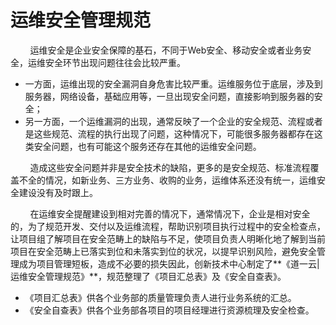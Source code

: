 # 运维安全管理规范



&nbsp; &nbsp; &nbsp; &nbsp; 运维安全是企业安全保障的基石，不同于Web安全、移动安全或者业务安全，运维安全环节出现问题往往会比较严重。
- 一方面，运维出现的安全漏洞自身危害比较严重。运维服务位于底层，涉及到服务器，网络设备，基础应用等，一旦出现安全问题，直接影响到服务器的安全；
- 另一方面，一个运维漏洞的出现，通常反映了一个企业的安全规范、流程或者是这些规范、流程的执行出现了问题，这种情况下，可能很多服务器都存在这类安全问题，也有可能这个服务还存在其他的运维安全问题。

&nbsp; &nbsp; &nbsp; &nbsp; 造成这些安全问题并非是安全技术的缺陷，更多的是安全规范、标准流程覆盖不全的情况，如新业务、三方业务、收购的业务，运维体系还没有统一，运维安全建设没有及时跟上。

&nbsp; &nbsp; &nbsp; &nbsp; 在运维安全提醒建设到相对完善的情况下，通常情况下，企业是相对安全的，为了规范开发、交付以及运维流程，帮助识别项目执行过程中的安全检查点，让项目组了解项目在安全范畴上的缺陷与不足，使项目负责人明晰化地了解到当前项目在安全范畴上已落实到位和未落实到位的状况，以提早识别风险，避免安全管理成为项目管理短板，造成不必要的损失因此，创新技术中心制定了**《道一云|运维安全管理规范》**，规范整理了《项目汇总表》及《安全自查表》。

- 《项目汇总表》供各个业务部的质量管理负责人进行业务系统的汇总。
- 《安全自查表》供各个业务部各项目的项目经理进行资源梳理及安全检查。
